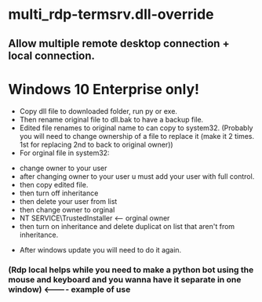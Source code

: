 # multi_rdp-termsrv.dll-override
## Allow multiple remote desktop connection + local connection.

# Windows 10 Enterprise only!
- Copy dll file to downloaded folder, run py or exe.
- Then rename original file to dll.bak to have a backup file.
- Edited file renames to original name to can copy to system32. (Probably you will need to change ownership of a file to replace it (make it 2 times. 1st for replacing 2nd to back to original owner))
- For orginal file in system32: 
* change owner to your user
* after changing owner to your user u must add your user with full control.
* then copy edited file.
* then turn off inheritance
* then delete your user from list
* then change owner to orginal
* NT SERVICE\TrustedInstaller  <-- orginal owner
* then turn on inheritance and delete duplicat on list that aren't from inheritance.
- After windows update you will need to do it again.
### (Rdp local helps while you need to make a python bot using the mouse and keyboard and you wanna have it separate in one window) <---- example of use
